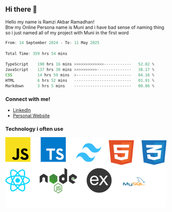 ## Hi there 👋
Hello my name is Ramzi Akbar Ramadhan!\
Btw my Online Persona name is Muni and i have bad sense of naming thing so i just named all of my project with Muni in the first word
<!--START_SECTION:Muni-->

```Javascript
From: 14 September 2024 - To: 11 May 2025

Total Time: 359 hrs 54 mins

TypeScript    190 hrs 16 mins >>>>>>>>>>>>>------------   52.82 %
JavaScript    137 hrs 30 mins >>>>>>>>>>---------------   38.17 %
CSS           14 hrs 59 mins  >------------------------   04.16 %
HTML          6 hrs 52 mins   -------------------------   01.91 %
Markdown      3 hrs 5 mins    -------------------------   00.86 %
```

<!--END_SECTION:Muni-->
### Connect with me!
* [LinkedIn](https://www.linkedin.com/in/ramzi-akbar-ramadhan-b8b05a243/)
* [Personal Website](https://www.muniporto.my.id/)
### Technology i often use
![Technology List](assets/techlist.png)
